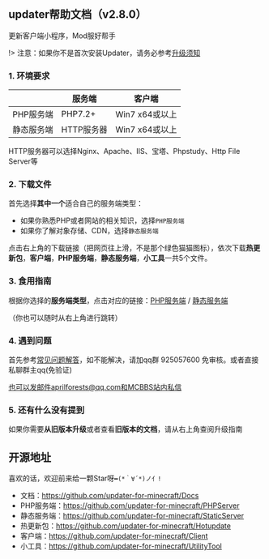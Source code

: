 ## updater帮助文档（v2.8.0）

更新客户端小程序，Mod服好帮手

!> 注意：如果你不是首次安装Updater，请务必参考[升级须知](从旧版本升级.md)

### 1. 环境要求

|            | 服务端     | 客户端         |
| ---------- | ---------- | -------------- |
| PHP服务端  | PHP7.2+    | Win7 x64或以上 |
| 静态服务端 | HTTP服务器 | Win7 x64或以上 |

HTTP服务器可以选择Nginx、Apache、IIS、宝塔、Phpstudy、Http File Server等

### 2. 下载文件

首先选择**其中一个**适合自己的服务端类型：

+ 如果你熟悉PHP或者网站的相关知识，选择`PHP服务端`
+ 如果你了解对象存储、CDN，选择`静态服务端`

点击右上角的下载链接（把网页往上滑，不是那个绿色猫猫图标），依次下载**热更新包**，**客户端**，**PHP服务端**，**静态服务端**，**小工具**一共5个文件。

### 3. 食用指南

根据你选择的**服务端类型**，点击对应的链接：[PHP服务端](PHP服务端安装.md ':target=_blank') / [静态服务端](静态服务端安装.md ':target=_blank')

（你也可以随时从右上角进行跳转）

### 4. 遇到问题

首先参考[常见问题解答](FAQ.md ':target=_blank')，如不能解决，请加qq群 925057600 免审核。或者直接私聊群主qq(免验证)

也可以发邮件aprilforests@qq.com和MCBBS站内私信

### 5. 还有什么没有提到

如果你需要**从旧版本升级**或者查看**旧版本的文档**，请从右上角查阅升级指南

## 开源地址

喜欢的话，欢迎前来给一颗Star呀`━(*｀∀´*)ノ亻!`

+ 文档：https://github.com/updater-for-minecraft/Docs
+ PHP服务端：https://github.com/updater-for-minecraft/PHPServer
+ 静态服务端：https://github.com/updater-for-minecraft/StaticServer
+ 热更新包：https://github.com/updater-for-minecraft/Hotupdate
+ 客户端：https://github.com/updater-for-minecraft/Client
+ 小工具：https://github.com/updater-for-minecraft/UtilityTool